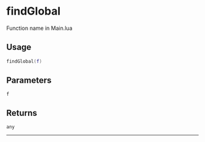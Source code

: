 # findGlobal
Function name in Main.lua
## Usage
```lua
findGlobal(f)
```
## Parameters
`f`
## Returns
`any`

---